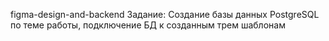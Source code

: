 figma-design-and-backend
Задание: Создание базы данных PostgreSQL по теме работы, подключение БД к созданным трем шаблонам
